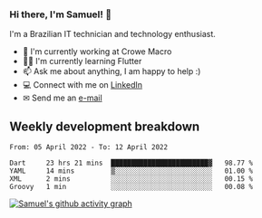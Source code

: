 ### Hi there, I'm Samuel! 👋

I'm a Brazilian IT technician and technology enthusiast.

- 🏢 I'm currently working at Crowe Macro
- 👨‍💻 I'm currently learning Flutter
- 📫 Ask me about anything, I am happy to help :)
- 💻 Connect with me on [LinkedIn](https://www.linkedin.com/in/samuel-s-marques/)
- ✉ Send me an [e-mail](mailto:samuel.s.marques@protonmail.com)

## Weekly development breakdown
<!--START_SECTION:waka-->

```text
From: 05 April 2022 - To: 12 April 2022

Dart     23 hrs 21 mins  ████████████████████████▓   98.77 %
YAML     14 mins         ▒░░░░░░░░░░░░░░░░░░░░░░░░   01.00 %
XML      2 mins          ░░░░░░░░░░░░░░░░░░░░░░░░░   00.15 %
Groovy   1 min           ░░░░░░░░░░░░░░░░░░░░░░░░░   00.08 %
```

<!--END_SECTION:waka-->

[![Samuel's github activity graph](https://activity-graph.herokuapp.com/graph?username=samuel-s-marques&theme=react-dark)](https://github.com/samuel-s-marques)
